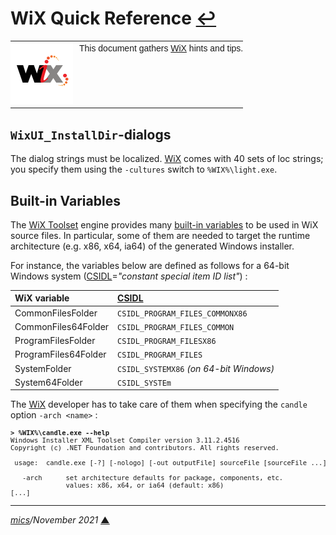 # <span id="top">WiX Quick Reference</span> <span style="size:25%;"><a href="README.md">↩</a></span>

<table style="font-family:Helvetica,Arial;font-size:14px;line-height:1.6;">
  <tr>
  <td style="border:0;padding:0 10px 0 0;min-width:100px;"><a href="https://wixtoolset.org/" rel="external"><img style="border:0;" src="./docs/wixtoolset.png" width="100" alt="Deno logo"/></a></td>
  <td style="border:0;padding:0;vertical-align:text-top;">This document gathers <a href="https://wixtoolset.org/" rel="external">WiX</a> hints and tips.
  </td>
  </tr>
</table>

## `WixUI_InstallDir`-dialogs

The dialog strings must be localized. [WiX][wix_toolset] comes with 40 sets of loc strings; you specify them using the `-cultures` switch to `%WIX%\light.exe`.

## <span id="vars">Built-in Variables</span>

The [WiX Toolset][wix_toolset] engine provides many [built-in variables](https://wixtoolset.org/documentation/manual/v3/bundle/bundle_built_in_variables.html) to be used in WiX source files. In particular, some of them are needed to target the runtime architecture (e.g. x86, x64, ia64) of the generated Windows installer.

For instance, the variables below are defined as follows for a 64-bit Windows system ([CSIDL]=*"constant special item ID list"*) :

| WiX variable          | [CSIDL]                        |
|:----------------------|:--------------------------------|
| CommonFilesFolder     | `CSIDL_PROGRAM_FILES_COMMONX86` |
| CommonFiles64Folder   | `CSIDL_PROGRAM_FILES_COMMON`    |
| ProgramFilesFolder    | `CSIDL_PROGRAM_FILESX86`        |
| ProgramFiles64Folder  | `CSIDL_PROGRAM_FILES`           |
| SystemFolder          | `CSIDL_SYSTEMX86`&nbsp;*(on&nbsp;64-bit&nbsp;Windows)* |
| System64Folder        | `CSIDL_SYSTEm`  |

The [WiX][wix_toolset] developer has to take care of them when specifying the `candle` option `-arch <name>` :

<pre style="font-size:75%;">
<b>&gt; %WIX%\candle.exe --help</b>
Windows Installer XML Toolset Compiler version 3.11.2.4516
Copyright (c) .NET Foundation and contributors. All rights reserved.

 usage:  candle.exe [-?] [-nologo] [-out outputFile] sourceFile [sourceFile ...] [@responseFile]

   -arch      set architecture defaults for package, components, etc.
              values: x86, x64, or ia64 (default: x86)
[...]
</pre>

***

*[mics](https://lampwww.epfl.ch/~michelou/)/November 2021* [**&#9650;**](#top)
<span id="bottom">&nbsp;</span>

<!-- link refs -->

[csidl]: https://docs.microsoft.com/en-us/windows/win32/shell/csidl
[wix_toolset]: https://wixtoolset.org/
